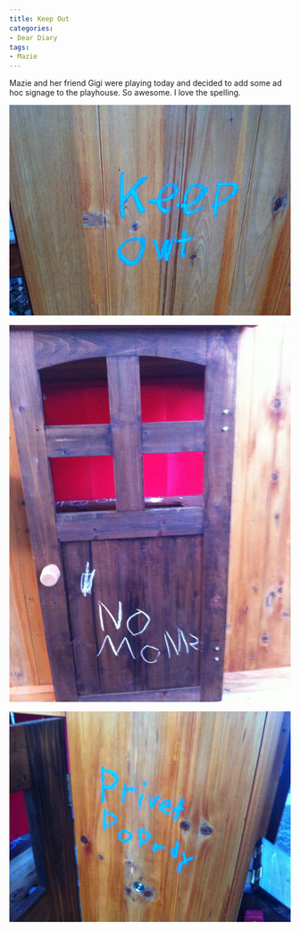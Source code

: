 ```yaml
---
title: Keep Out
categories:
- Dear Diary
tags:
- Mazie
---
```


Mazie and her friend Gigi were playing today and decided to add some ad hoc signage to the playhouse. So awesome. I love the spelling.



  
   ![](/assets/posts/2011/Playhouse-Keep-Out.jpg)
  

  
   ![](/assets/posts/2011/Playhouse-No-Moms.jpg)
  

  
   ![](/assets/posts/2011/Playhouse-Private-Property.jpg)
  


